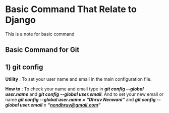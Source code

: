# Basic Command That Relate to Django

This is a note for basic command

## Basic Command for Git

  ## 1) git config
  **Utility** : To set your user name and email in the main configuration file.
  
  **How to** : To check your name and email type in **_git config --global user.name_** and **_git config --global user.email_**. And to set your new email or name **_git config --global user.name = “Dhruv Nenwani”_** and **_git config --global user.email = “nendhruv@gmail.com”_**
  


